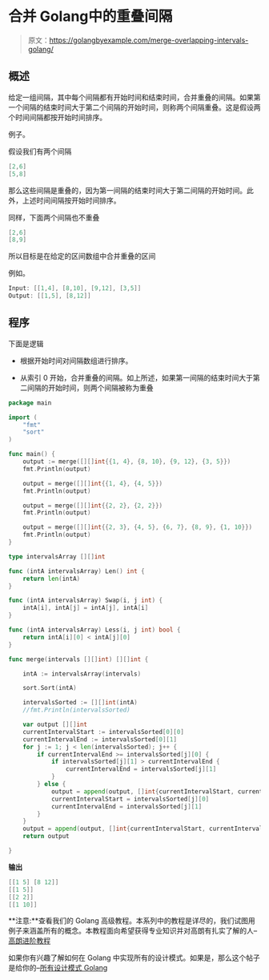 # 合并 Golang中的重叠间隔

> 原文：<https://golangbyexample.com/merge-overlapping-intervals-golang/>

## **概述**

给定一组间隔，其中每个间隔都有开始时间和结束时间，合并重叠的间隔。如果第一个间隔的结束时间大于第二个间隔的开始时间，则称两个间隔重叠。这是假设两个时间间隔都按开始时间排序。

例子。

假设我们有两个间隔

```go
[2,6]
[5,8]
```

那么这些间隔是重叠的，因为第一间隔的结束时间大于第二间隔的开始时间。此外，上述时间间隔按开始时间排序。

同样，下面两个间隔也不重叠

```go
[2,6]
[8,9]
```

所以目标是在给定的区间数组中合并重叠的区间

例如。

```go
Input: [[1,4], [8,10], [9,12], [3,5]]
Output: [[1,5], [8,12]]
```

## **程序**

下面是逻辑

*   根据开始时间对间隔数组进行排序。

*   从索引 0 开始，合并重叠的间隔。如上所述，如果第一间隔的结束时间大于第二间隔的开始时间，则两个间隔被称为重叠

```go
package main

import (
	"fmt"
	"sort"
)

func main() {
	output := merge([][]int{{1, 4}, {8, 10}, {9, 12}, {3, 5}})
	fmt.Println(output)

	output = merge([][]int{{1, 4}, {4, 5}})
	fmt.Println(output)

	output = merge([][]int{{2, 2}, {2, 2}})
	fmt.Println(output)

	output = merge([][]int{{2, 3}, {4, 5}, {6, 7}, {8, 9}, {1, 10}})
	fmt.Println(output)
}

type intervalsArray [][]int

func (intA intervalsArray) Len() int {
	return len(intA)
}

func (intA intervalsArray) Swap(i, j int) {
	intA[i], intA[j] = intA[j], intA[i]
}

func (intA intervalsArray) Less(i, j int) bool {
	return intA[i][0] < intA[j][0]
}

func merge(intervals [][]int) [][]int {

	intA := intervalsArray(intervals)

	sort.Sort(intA)

	intervalsSorted := [][]int(intA)
	//fmt.Println(intervalsSorted)

	var output [][]int
	currentIntervalStart := intervalsSorted[0][0]
	currentIntervalEnd := intervalsSorted[0][1]
	for j := 1; j < len(intervalsSorted); j++ {
		if currentIntervalEnd >= intervalsSorted[j][0] {
			if intervalsSorted[j][1] > currentIntervalEnd {
				currentIntervalEnd = intervalsSorted[j][1]
			}
		} else {
			output = append(output, []int{currentIntervalStart, currentIntervalEnd})
			currentIntervalStart = intervalsSorted[j][0]
			currentIntervalEnd = intervalsSorted[j][1]
		}
	}
	output = append(output, []int{currentIntervalStart, currentIntervalEnd})
	return output

}
```

**输出**

```go
[[1 5] [8 12]]
[[1 5]]
[[2 2]]
[[1 10]]
```

**注意:**查看我们的 Golang 高级教程。本系列中的教程是详尽的，我们试图用例子来涵盖所有的概念。本教程面向希望获得专业知识并对高朗有扎实了解的人–[高朗进阶教程](https://golangbyexample.com/golang-comprehensive-tutorial/)

如果你有兴趣了解如何在 Golang 中实现所有的设计模式。如果是，那么这个帖子是给你的–[所有设计模式 Golang](https://golangbyexample.com/all-design-patterns-golang/)
